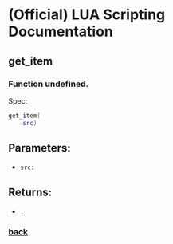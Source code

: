 
# (Official) LUA Scripting Documentation

## get_item

### Function undefined.

Spec:
```lua
get_item(
	src)
```
## Parameters:
- `src:` 

## Returns:
- `:` 

### [back](../other)
